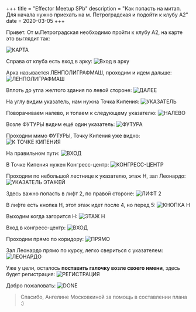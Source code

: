 +++
title = "Effector Meetup SPb"
description = "Как попасть на митап. Для начала нужно приехать на м. Петроградская и подойти к клубу А2"
date = 2020-03-05
+++

Привет. От м.Петроградская необходимо пройти к клубу А2, на карте это выглядит так:

![КАРТА](/effector-meetup-1-path/0.jpg)

Справа от клуба есть вход в арку:
![Вход в арку](/effector-meetup-1-path/1.jpg)

Арка называется ЛЕНПОЛИГРАФМАШ, проходим и идем дальше:
![ЛЕНПОЛИГРАФМАШ](/effector-meetup-1-path/2.jpg)

Вплоть до угла желтого здания по левой стороне:
![ДАЛЕЕ](/effector-meetup-1-path/3.jpg)

На углу видим указатель, нам нужна Точка Кипения:
![УКАЗАТЕЛЬ](/effector-meetup-1-path/4.jpg)

Поворачиваем налево, и топаем к следующему указателю:
![НАЛЕВО](/effector-meetup-1-path/5.jpg)

Возле ФУТУРЫ видим ещё один указатель:
![ФУТУРА](/effector-meetup-1-path/6.jpg)

Проходим мимо ФУТУРЫ, Точку Кипения уже видно:
![К ТОЧКЕ КИПЕНИЯ](/effector-meetup-1-path/7.jpg)

На правильном пути:
![ВХОД](/effector-meetup-1-path/8.jpg)

В Точке Кипения нужен Конгресс-центр:
![КОНГРЕСС-ЦЕНТР](/effector-meetup-1-path/9.jpg)

Проходим по небольшой лестнице к указателю, этаж Н, зал Леонардо:
![УКАЗАТЕЛЬ ЭТАЖЕЙ](/effector-meetup-1-path/10.jpg)

Здесь важно попасть в лифт 2, по правой стороне:
![ЛИФТ 2](/effector-meetup-1-path/11.jpg)

В лифте есть кнопка Н, этот этаж идет после 4, но перед 5:
![КНОПКА Н](/effector-meetup-1-path/12.jpg)

Выходим когда загорится Н:
![ЭТАЖ Н](/effector-meetup-1-path/13.jpg)

Вход в конгресс-центр:
![ВХОД](/effector-meetup-1-path/14.jpg)

Проходим прямо по коридору:
![ПРЯМО](/effector-meetup-1-path/15.jpg)

Зал Леонардо прямо по курсу, легко свериться с указателем:
![ЛЕОНАРДО](/effector-meetup-1-path/16.jpg)

Уже у цели, осталось **поставить галочку возле своего имени**, здесь будет регистрация:
![РЕГИСТРАЦИЯ](/effector-meetup-1-path/17.jpg)

Добро пожаловать:
![DONE](/effector-meetup-1-path/18.jpg)

> Спасибо, Ангелине Московкиной за помощь в составлении плана :)
